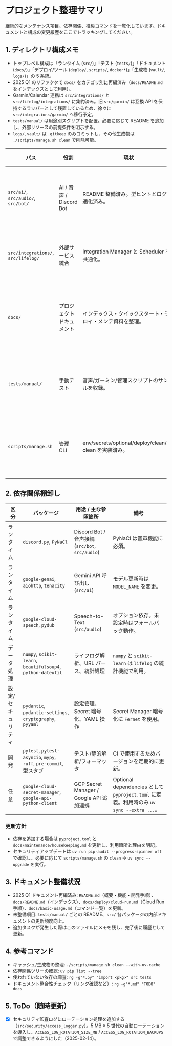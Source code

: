 # プロジェクト整理サマリ

継続的なメンテナンス項目、依存関係、推奨コマンドを一覧化しています。ドキュメントと構成の変更履歴をここでトラッキングしてください。

## 1. ディレクトリ構成メモ

- トップレベル構成は「ランタイム (`src/`)」「テスト (`tests/`)」「ドキュメント (`docs/`)」「デプロイ/ツール (`deploy/`, `scripts/`, `docker*`)」「生成物 (`vault/`, `logs/`)」の 5 系統。
- 2025 Q1 のリファクタで `docs/` をカテゴリ別に再編済み（`docs/README.md` をインデックスとして利用）。
- Garmin/Calendar 連携は `src/integrations/` と `src/lifelog/integrations/` に集約済み。旧 `src/garmin/` は互換 API を保持するラッパーとして残置しているため、徐々に `src/integrations/garmin/` へ移行予定。
- `tests/manual/` は用途別スクリプトを配置。必要に応じて README を追加し、外部リソースの前提条件を明示する。
- `logs/`, `vault/` は `.gitkeep` のみコミットし、その他生成物は `./scripts/manage.sh clean` で削除可能。

| パス | 役割 | 現状 | 次のアクション |
| --- | --- | --- | --- |
| `src/ai/`, `src/audio/`, `src/bot/` | AI / 音声 / Discord Bot | README 整備済み。型ヒントとログ共通化済み。 | 新しいワークフロー追加時は README とテストリンクを更新。 |
| `src/integrations/`, `src/lifelog/` | 外部サービス統合 | Integration Manager と Scheduler を共通化。 | 将来的に設定ファイルのスキーマを JSON Schema 化する。 |
| `docs/` | プロジェクトドキュメント | インデックス・クイックスタート・デプロイ・メンテ資料を整理。 | 新しいモジュールが増えたら該当ガイドを追加し、インデックスに追記。 |
| `tests/manual/` | 手動テスト | 音声/ガーミン/管理スクリプトのサンプルを収録。 | テストごとに README を追加し、必要な環境変数を明示。 |
| `scripts/manage.sh` | 管理 CLI | env/secrets/optional/deploy/clean/ar-clean を実装済み。 | 新しい運用タスクを追加する際は同スクリプトへの統合を優先。 |

## 2. 依存関係棚卸し

| 区分 | パッケージ | 用途 / 主な参照箇所 | 備考 |
| --- | --- | --- | --- |
| ランタイム | `discord.py`, `PyNaCl` | Discord Bot / 音声接続 (`src/bot`, `src/audio`) | PyNaCl は音声機能に必須。 |
| ランタイム | `google-genai`, `aiohttp`, `tenacity` | Gemini API 呼び出し (`src/ai`) | モデル更新時は `MODEL_NAME` を変更。 |
| ランタイム | `google-cloud-speech`, `pydub` | Speech-to-Text (`src/audio`) | オプション依存。未設定時はフォールバック動作。 |
| データ処理 | `numpy`, `scikit-learn`, `beautifulsoup4`, `python-dateutil` | ライフログ解析、URL パース、統計処理 | `numpy` と `scikit-learn` は `lifelog` の統計機能で利用。 |
| 設定/セキュリティ | `pydantic`, `pydantic-settings`, `cryptography`, `pyyaml` | 設定管理、Secret 暗号化、YAML 操作 | Secret Manager 暗号化に `Fernet` を使用。 |
| 開発 | `pytest`, `pytest-asyncio`, `mypy`, `ruff`, `pre-commit`, 型スタブ | テスト/静的解析/フォーマッタ | CI で使用するためバージョンを定期的に更新。 |
| 任意 | `google-cloud-secret-manager`, `google-api-python-client` | GCP Secret Manager / Google API 追加連携 | Optional dependencies として `pyproject.toml` に定義。利用時のみ `uv sync --extra ...`。 |

### 更新方針

- 依存を追加する場合は `pyproject.toml` と `docs/maintenance/housekeeping.md` を更新し、利用箇所と理由を明記。
- セキュリティアップデートは `uv run pip-audit --progress-spinner off` で確認し、必要に応じて `scripts/manage.sh` の `clean` → `uv sync --upgrade` を実行。

## 3. ドキュメント整備状況

- 2025 Q1 ドキュメント再編済み: `README.md`（概要・機能・開発手順）、`docs/README.md`（インデックス）、`docs/deploy/cloud-run.md`（Cloud Run 手順）、`docs/basic-usage.md`（コマンド一覧）を更新。
- 未整備項目: `tests/manual/` ごとの README、`src/` 各パッケージの内部ドキュメントの更新頻度向上。
- 追加タスクが発生した際はこのファイルにメモを残し、完了後に履歴として更新。

## 4. 参考コマンド

- キャッシュ/生成物の整理: `./scripts/manage.sh clean --with-uv-cache`
- 依存関係ツリーの確認: `uv pip list --tree`
- 使われていない依存の調査: `rg -g"*.py" "import <pkg>" src tests`
- ドキュメント整合性チェック（リンク確認など）: `rg -g"*.md" "TODO" docs`

## 5. ToDo（随時更新）

- [x] セキュリティ監査ログにローテーション処理を追加する（`src/security/access_logger.py`）。5 MB × 5 世代の自動ローテーションを導入し、`ACCESS_LOG_ROTATION_SIZE_MB` / `ACCESS_LOG_ROTATION_BACKUPS` で調整できるようにした（2025-02-14）。
